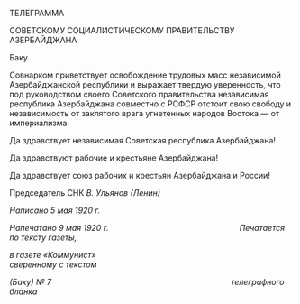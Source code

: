 ТЕЛЕГРАММА

СОВЕТСКОМУ СОЦИАЛИСТИЧЕСКОМУ ПРАВИТЕЛЬСТВУ АЗЕРБАЙДЖАНА

Баку

Совнарком приветствует освобождение трудовых масс независимой Азербайджан­ской республики и выражает твердую уверенность, что под руководством своего Со­ветского правительства независимая республика Азербайджана совместно с РСФСР от­стоит свою свободу и независимость от заклятого врага угнетенных народов Востока — от империализма.

Да здравствует независимая Советская республика Азербайджана!

Да здравствуют рабочие и крестьяне Азербайджана!

Да здравствует союз рабочих и крестьян Азербайджана и России!

Председатель СНК _В. Ульянов (Ленин)_

_Написано 5 мая 1920 г._

_Напечатано 9 мая 1920 г.                                                           Печатается по тексту газеты,_

_в газете «Коммунист»_                                                                      _сверенному с текстом_

_(Баку) № 7                                                                                 телеграфного бланка_